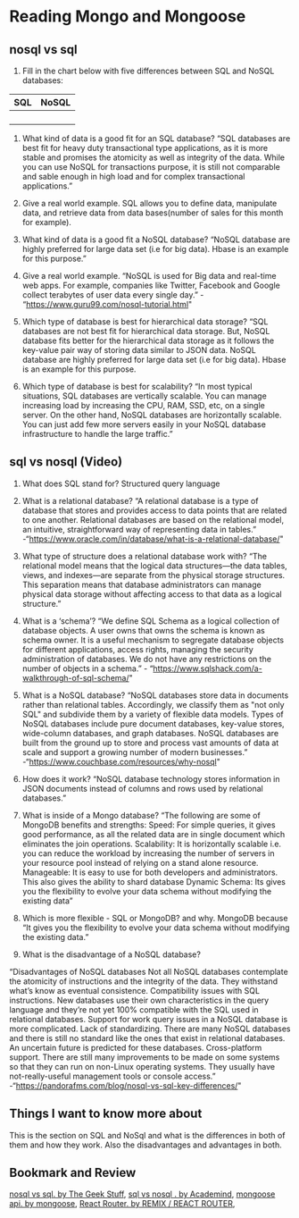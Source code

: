 # Reading Mongo and Mongoose

## nosql vs sql

1. Fill in the chart below with five differences between SQL and NoSQL databases:

| SQL    | NoSQL   |
| ------ | ------- |
|        |         |
|        |         |
|        |         |
|        |         |

1. What kind of data is a good fit for an SQL database?
“SQL databases are best fit for heavy duty transactional type applications, as it is more stable and promises the atomicity as well as integrity of the data. While you can use NoSQL for transactions purpose, it is still not comparable and sable enough in high load and for complex transactional applications.”

2. Give a real world example.
SQL allows you to define data, manipulate data, and retrieve data from data bases(number of sales for this month for example).

3. What kind of data is a good fit a NoSQL database?
“NoSQL database are highly preferred for large data set (i.e for big data). Hbase is an example for this purpose.”

4. Give a real world example.
“NoSQL is used for Big data and real-time web apps. For example, companies like Twitter, Facebook and Google collect terabytes of user data every single day.” - “https://www.guru99.com/nosql-tutorial.html"

5. Which type of database is best for hierarchical data storage?
“SQL databases are not best fit for hierarchical data storage. But, NoSQL database fits better for the hierarchical data storage as it follows the key-value pair way of storing data similar to JSON data. NoSQL database are highly preferred for large data set (i.e for big data). Hbase is an example for this purpose.

6. Which type of database is best for scalability?
“In most typical situations, SQL databases are vertically scalable. You can manage increasing load by increasing the CPU, RAM, SSD, etc, on a single server. On the other hand, NoSQL databases are horizontally scalable. You can just add few more servers easily in your NoSQL database infrastructure to handle the large traffic.”

## sql vs nosql (Video)

1. What does SQL stand for?
Structured query language

2. What is a relational database?
“A relational database is a type of database that stores and provides access to data points that are related to one another. Relational databases are based on the relational model, an intuitive, straightforward way of representing data in tables.” -“https://www.oracle.com/in/database/what-is-a-relational-database/"

3. What type of structure does a relational database work with?
“The relational model means that the logical data structures—the data tables, views, and indexes—are separate from the physical storage structures. This separation means that database administrators can manage physical data storage without affecting access to that data as a logical structure.”

4. What is a ‘schema’?
“We define SQL Schema as a logical collection of database objects. A user owns that owns the schema is known as schema owner. It is a useful mechanism to segregate database objects for different applications, access rights, managing the security administration of databases. We do not have any restrictions on the number of objects in a schema.” - “https://www.sqlshack.com/a-walkthrough-of-sql-schema/"

5. What is a NoSQL database?
“NoSQL databases store data in documents rather than relational tables. Accordingly, we classify them as "not only SQL" and subdivide them by a variety of flexible data models. Types of NoSQL databases include pure document databases, key-value stores, wide-column databases, and graph databases. NoSQL databases are built from the ground up to store and process vast amounts of data at scale and support a growing number of modern businesses.” -“https://www.couchbase.com/resources/why-nosql"

6. How does it work?
“NoSQL database technology stores information in JSON documents instead of columns and rows used by relational databases.”

7. What is inside of a Mongo database?
“The following are some of MongoDB benefits and strengths:
Speed: For simple queries, it gives good performance, as all the related data are in single document which eliminates the join operations.
Scalability: It is horizontally scalable i.e. you can reduce the workload by increasing the number of servers in your resource pool instead of relying on a stand alone resource.
Manageable: It is easy to use for both developers and administrators. This also gives the ability to shard database
Dynamic Schema: Its gives you the flexibility to evolve your data schema without modifying the existing data”

8. Which is more flexible - SQL or MongoDB? and why.
MongoDB because “It gives you the flexibility to evolve your data schema without modifying the existing data.”

9. What is the disadvantage of a NoSQL database?

“Disadvantages of NoSQL databases
Not all NoSQL databases contemplate the atomicity of instructions and the integrity of the data. They withstand what’s know as eventual consistence.
Compatibility issues with SQL instructions. New databases use their own characteristics in the query language and they’re not yet 100% compatible with the SQL used in relational databases. Support for work query issues in a NoSQL database is more complicated.
Lack of standardizing. There are many NoSQL databases and there is still no standard like the ones that exist in relational databases. An uncertain future is predicted for these databases.
Cross-platform support. There are still many improvements to be made on some systems so that they can run on non-Linux operating systems.
They usually have not-really-useful management tools or console access.” -“https://pandorafms.com/blog/nosql-vs-sql-key-differences/"

## Things I want to know more about
  This is the section on SQL and NoSql and what is the differences in both of them and how they work. Also the disadvantages and advantages in both.
## Bookmark and Review

[nosql vs sql. by The Geek Stuff](https://www.thegeekstuff.com/2014/01/sql-vs-nosql-db/?utm_source=tuicool),
[sql vs nosql . by Academind](https://www.youtube.com/watch?v=ZS_kXvOeQ5Y),
[mongoose api. by mongoose](https://mongoosejs.com/docs/api.html#Model),
[React Router. by REMIX / REACT ROUTER](https://v5.reactrouter.com/web/api/BrowserRouter),
